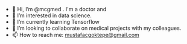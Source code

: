 - 👋 Hi, I’m @mcgmed . I'm a doctor and
- 👀 I’m interested in data science.
- 🌱 I’m currently learning Tensorflow
- 💞️ I’m looking to collaborate on medical projects with my colleagues.
- 📫 How to reach me: mustafacgoktepe@gmail.com

<!---
mcgmed/mcgmed is a ✨ special ✨ repository because its `README.md` (this file) appears on your GitHub profile.
You can click the Preview link to take a look at your changes.
--->
